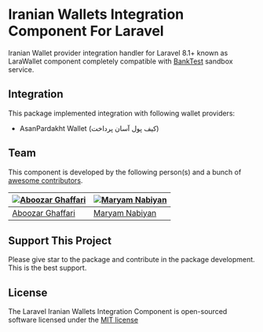 # Iranian Wallets Integration Component For Laravel
Iranian Wallet provider integration handler for Laravel 8.1+ known as LaraWallet component completely compatible with [BankTest](http://banktest.ir) sandbox service.

## Integration
This package implemented integration with following wallet providers:
- AsanPardakht Wallet (کیف پول آسان پرداخت)

## Team

This component is developed by the following person(s) and a bunch of [awesome contributors](https://github.com/iamtartan/laravel-online-payment/graphs/contributors).

[![Aboozar Ghaffari](https://avatars2.githubusercontent.com/u/502961?v=3&s=130)](https://github.com/iamtartan) |  [![Maryam Nabiyan](https://avatars.githubusercontent.com/u/47553919?s=120&v=4)](https://github.com/maryamnbyn)
--- | --- |
[Aboozar Ghaffari](https://github.com/iamtartan) | [Maryam Nabiyan](https://github.com/maryamnbyn)


## Support This Project

Please give star to the package and contribute in the package development. This is the best support.

## License

The Laravel Iranian Wallets Integration Component is open-sourced software licensed under the [MIT license](http://opensource.org/licenses/MIT)